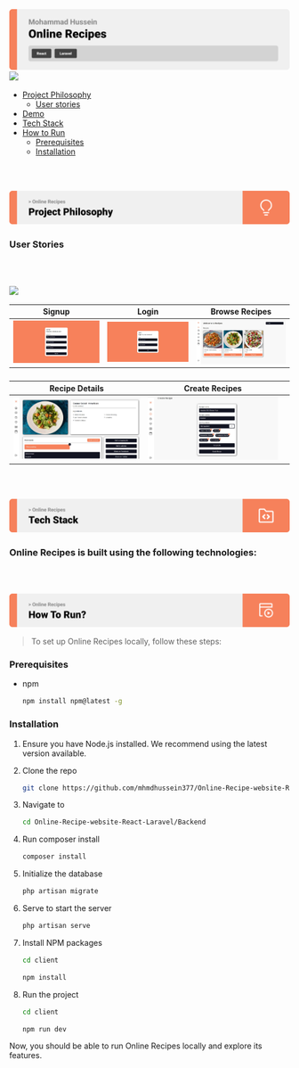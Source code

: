 <img src="./readme/title1.svg"/>

<img src="./readme/table-of-contents.svg"/>

- [Project Philosophy](#project-description)
  - [User stories](#user-stories)
- [Demo](#demo)
- [Tech Stack](#tech-stack)
- [How to Run](#how-to-run)
  - [Prerequisites](#prerequisites)
  - [Installation](#installation)

<br><br>

<!-- project philosophy -->
<a name="project-description"></a>
<img src="./readme/title2.svg"/>



<a name="user-stories"></a>
### User Stories


<br><br>

<!-- Demo -->
<a name="demo"></a>
<img src="./readme/demo.svg"/>

| Signup  | Login | Browse Recipes |
| ---| ---| ---|
| ![Landing](./readme/demo/Signup.jpeg) | ![fsdaf](./readme/demo/login.jpeg) | ![fsdaf](./readme/demo/recipes.jpeg) |
###
| Recipe Details  | Create Recipes |  |
| ---| ---| ---|
| ![Landing](./readme/demo/recipe-details.jpeg) | ![fsdaf](./readme/demo/create-recipe.jpeg) |  |

<br><br>

<!-- Tech stack -->
<a name="tech-stack"></a>
<img src="./readme/title5.svg"/>

###  Online Recipes is built using the following technologies:



<br><br>

<!-- How to run -->
<a name="how-to-run"></a>
<img src="./readme/title6.svg"/>

> To set up Online Recipes locally, follow these steps:

### Prerequisites
<a name="prerequisites"></a>

* npm
  ```sh
  npm install npm@latest -g
  ```

### Installation
<a name="installation"></a>

1. Ensure you have Node.js installed. We recommend using the latest version available.
2. Clone the repo
   ```sh
   git clone https://github.com/mhmdhussein377/Online-Recipe-website-React-Laravel.git
   ```
3. Navigate to

   ```sh
   cd Online-Recipe-website-React-Laravel/Backend
   ```
4. Run composer install
   
   ```sh
   composer install
   ```
5. Initialize the database
   
   ```sh
   php artisan migrate
   ```
6. Serve to start the server
    
   ```sh
   php artisan serve
   ```
7. Install NPM packages
   ```sh
   cd client
   ```
   ```sh
   npm install
   ```
8. Run the project
   ```sh
   cd client
   ```
   ```sh
   npm run dev
   ```

Now, you should be able to run Online Recipes locally and explore its features.
